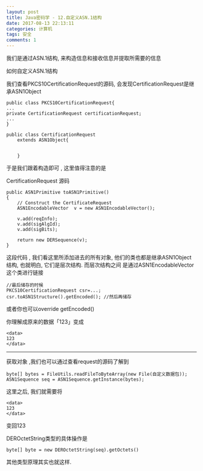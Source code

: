 ```yaml
---
layout: post
title: Java密码学 - 12.自定义ASN.1结构
date: 2017-08-13 22:13:11
categories: 计算机
tags: 安全 
comments: 1
---
```





我们是通过ASN.1结构, 来构造信息和接收信息并提取所需要的信息


如何自定义ASN.1结构

我们查看PKCS10CertificationRequest的源码, 会发现CertificationRequest是继承ASN1Object

```
public class PKCS10CertificationRequest{
...
private CertificationRequest certificationRequest;
...
}

public class CertificationRequest
    extends ASN1Object{
      
      
    }
```


于是我们跟着构造即可 , 这里值得注意的是

CertificationRequest 源码

```
public ASN1Primitive toASN1Primitive()
{
    // Construct the CertificateRequest
    ASN1EncodableVector  v = new ASN1EncodableVector();

    v.add(reqInfo);
    v.add(sigAlgId);
    v.add(sigBits);

    return new DERSequence(v);
}
```
这段代码 , 我们看这里所添加进去的所有对象, 他们的类也都是继承ASN1Object结构, 也就明白, 它们是层次结构. 而层次结构之间 是通过ASN1EncodableVector这个类进行链接


```
//最后储存的时候
PKCS10CertificationRequest csr=...;
csr.toASN1Structure().getEncoded(); //然后再储存
```
或者你也可以override getEncoded()


你理解成原来的数据「123」变成



```
<data>
123
</data>
```

----

获取对象 ,我们也可以通过查看request的源码了解到


```
byte[] bytes = FileUtils.readFileToByteArray(new File(自定义数据包));
ASN1Sequence seq = ASN1Sequence.getInstance(bytes);
```

这里之后, 我们就需要将
```
<data>
123
</data>
```
变回123

DEROctetString类型的具体操作是
```
byte[] byte = new DEROctetString(seq).getOctets()
```

其他类型原理其实也就这样.
